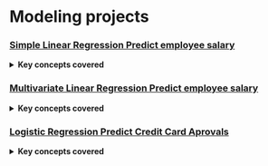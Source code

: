 
# Modeling projects

###  [Simple Linear Regression Predict employee salary](https://github.com/Bubbablack/Portfolio/tree/main/models/Kevin-Mntambo-234-cross-validation-simple-linear-regression-python)
<details>
  <summary><b>Key concepts covered</b></summary>
  <ul>
    <li>Data cleaning</li>
    <li>Exploritory data analysis</li>
    <li>Fitting a model (Simple linear regression model)</li>
    <li>Model evaluation</li>
  </ul>
</details>

###  [Multivariate Linear Regression Predict employee salary](https://github.com/Bubbablack/Portfolio/tree/main/models/multivariate-linear-regression-predict-salary)
<details>
<summary><b> Key concepts covered</b></summary>
  <ul>
    <li>Data cleaning</li>
    <li>Exploritory data analysis</li>
    <li>Feature selection</li>
    <li>One hot encoding</li>
    <li>Fitting a model (multivariate linear regression model)</li>
    <li>Model evaluation</li>
  </ul>
</details>

###  [Logistic Regression Predict Credit Card Aprovals](https://github.com/Bubbablack/Portfolio/tree/main/models/Kevin-Mntambo-252-predict-credit-card-approvals-python)
<details>
  <summary><b> Key concepts covered</b></summary>
  <ul>
    <li>missing value imputation</li>
    <li>Exploritory data analysis</li>
    <li>label encoding</li>
    <li>Fitting a model (logistic regression model)</li>
    <li>Model evaluation</li>
  </ul>
</details>
